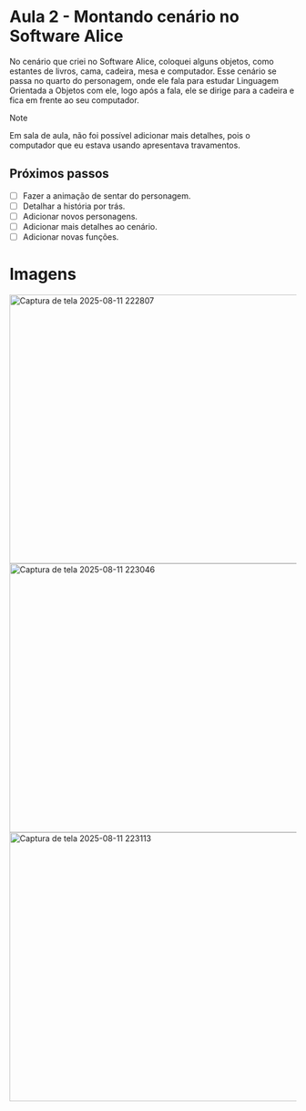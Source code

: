 # Aula 2 - Montando cenário no Software Alice
No cenário que criei no Software Alice, coloquei alguns objetos, como estantes de livros, cama, cadeira, mesa e computador. Esse cenário se passa no quarto do personagem, onde ele fala para estudar Linguagem Orientada a Objetos com ele, logo após a fala, ele se dirige para a cadeira e fica em frente ao seu computador.

> [!NOTE]
> Em sala de aula, não foi possível adicionar mais detalhes, pois o computador que eu estava usando apresentava travamentos.

## Próximos passos
- [ ] Fazer a animação de sentar do personagem.
- [ ] Detalhar a história por trás.
- [ ] Adicionar novos personagens.
- [ ] Adicionar mais detalhes ao cenário.
- [ ] Adicionar novas funções.
      
# Imagens

<img width="840" height="472" alt="Captura de tela 2025-08-11 222807" src="https://github.com/user-attachments/assets/1eadbd3c-e153-4470-bbff-5f7bd80aab3b" />
<img width="840" height="472" alt="Captura de tela 2025-08-11 223046" src="https://github.com/user-attachments/assets/30f3a087-5f92-42d3-ba8e-0aefb44bdcfc" />
<img width="840" height="472" alt="Captura de tela 2025-08-11 223113" src="https://github.com/user-attachments/assets/8529ad46-f6e5-4108-985c-a69e5071eb8b" />
